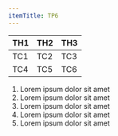 ```yaml
---
itemTitle: TP6
---
```


| TH1 | TH2 | TH3 |
|-----|-----|-----|
| TC1 | TC2 | TC3 |
| TC4 | TC5 | TC6

1. Lorem ipsum dolor sit amet
2. Lorem ipsum dolor sit amet
3. Lorem ipsum dolor sit amet
4. Lorem ipsum dolor sit amet
5. Lorem ipsum dolor sit amet
